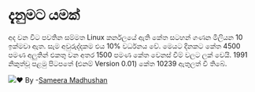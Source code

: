 # දැනුමට යමක්

අද වන විට පවතින සම්මත Linux කර්නලයේ ඇති කේත සටහන් ගණන මිලියන 10 ඉක්මවා ඇත. සැම අවුරුද්දකම එය 10% වර්ධනය වේ. මෙයට දිනකට කේත 4500 පමණ අලුතින් එකතු වන අතර 1500 පමණ කේත වෙනස් වීම් වලට ලක් වෙයි. 1991 නිකුත්වූ පළමු පිටපතේ \(එනම් Version 0.01\) කේත 10239 ඇතුලත් වී තිබේ.

​![](https://static.xx.fbcdn.net/images/emoji.php/v9/ff3/1.5/16/2764.png)❤️ By -[Sameera Madhushan](https://www.facebook.com/sameera.madushan.1422409?fref=mentions&__xts__[0]=68.ARBxSiYPHspIjhclN_p0VdKW2bUPJ62_omjNiRGDY5b8u9axcE728Aqf4vYSz6kxyulnFRZiCFx3CTuxTwukBMSuCkgx-AeviAS6ws70aynkoBvxl3kXFeO5U-jUT4BcDr04DkFX5zEr7n5mPhOSLcOtZGuax3LpnZjfS324pvjxUC8NJyap&__tn__=KH-R)


